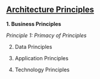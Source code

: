 ## [Architecture Principles](pre.html)

**1. Business Principles**

   *Principle 1: Primacy of Principles*

2. Data Principles

3. Application Principles

4. Technology Principles
